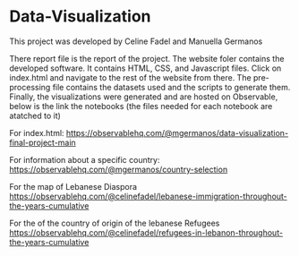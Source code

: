 # Data-Visualization

This project was developed by Celine Fadel and Manuella Germanos

There report file is the report of the project.
The website foler contains the developed software. It contains HTML, CSS, and Javascript files. Click on index.html and navigate to the rest of the website from there.
The pre-processing file contains the datasets used and the scripts to generate them.
Finally, the visualizations were generated and are hosted on Observable, below is the link the notebooks (the files needed for each notebook are atatched to it)

For index.html:
https://observablehq.com/@mgermanos/data-visualization-final-project-main

For information about a specific country:
https://observablehq.com/@mgermanos/country-selection

For the map of Lebanese Diaspora
https://observablehq.com/@celinefadel/lebanese-immigration-throughout-the-years-cumulative

For the of the country of origin of the lebanese Refugees
https://observablehq.com/@celinefadel/refugees-in-lebanon-throughout-the-years-cumulative
